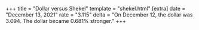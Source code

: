 +++
title = "Dollar versus Shekel"
template = "shekel.html"
[extra]
date = "December 13, 2021"
rate = "3.115"
delta = "On December 12, the dollar was 3.094. The dollar became 0.681% stronger."
+++
